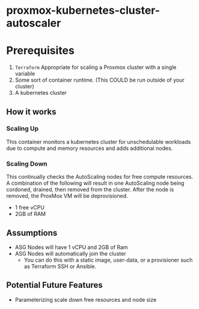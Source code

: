 # proxmox-kubernetes-cluster-autoscaler

# Prerequisites
1. `Terraform` Appropriate for scaling a Proxmox cluster with a single variable
2. Some sort of container runtime.  (This COULD be run outside of your cluster)
3. A kubernetes cluster

## How it works

### Scaling Up
This container monitors a kubernetes cluster for unschedulable workloads due to compute and memory resources and adds additional nodes.

### Scaling Down
This continually checks the AutoScaling nodes for free compute resources.  A combination of the following will result in one AutoScaling node being cordoned, drained, then removed from the cluster.  After the node is removed, the ProxMox VM will be deprovisioned.

* 1 free vCPU
* 2GB of RAM

## Assumptions
* ASG Nodes will have 1 vCPU and 2GB of Ram
* ASG Nodes will automatically join the cluster
  * You can do this with a static image, user-data, or a provisioner such as Terraform SSH or Ansible.


## Potential Future Features
* Parameterizing scale down free resources and node size
